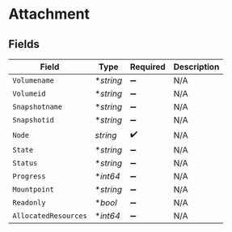 # Attachment


## Fields

| Field                | Type                 | Required             | Description          |
| -------------------- | -------------------- | -------------------- | -------------------- |
| `Volumename`         | **string*            | :heavy_minus_sign:   | N/A                  |
| `Volumeid`           | **string*            | :heavy_minus_sign:   | N/A                  |
| `Snapshotname`       | **string*            | :heavy_minus_sign:   | N/A                  |
| `Snapshotid`         | **string*            | :heavy_minus_sign:   | N/A                  |
| `Node`               | *string*             | :heavy_check_mark:   | N/A                  |
| `State`              | **string*            | :heavy_minus_sign:   | N/A                  |
| `Status`             | **string*            | :heavy_minus_sign:   | N/A                  |
| `Progress`           | **int64*             | :heavy_minus_sign:   | N/A                  |
| `Mountpoint`         | **string*            | :heavy_minus_sign:   | N/A                  |
| `Readonly`           | **bool*              | :heavy_minus_sign:   | N/A                  |
| `AllocatedResources` | **int64*             | :heavy_minus_sign:   | N/A                  |
